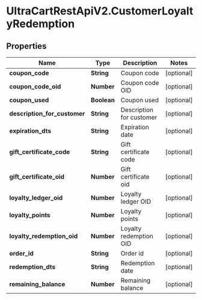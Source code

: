 # UltraCartRestApiV2.CustomerLoyaltyRedemption

## Properties
Name | Type | Description | Notes
------------ | ------------- | ------------- | -------------
**coupon_code** | **String** | Coupon code | [optional] 
**coupon_code_oid** | **Number** | Coupon code OID | [optional] 
**coupon_used** | **Boolean** | Coupon used | [optional] 
**description_for_customer** | **String** | Description for customer | [optional] 
**expiration_dts** | **String** | Expiration date | [optional] 
**gift_certificate_code** | **String** | Gift certificate code | [optional] 
**gift_certificate_oid** | **Number** | Gift certificate oid | [optional] 
**loyalty_ledger_oid** | **Number** | Loyalty ledger OID | [optional] 
**loyalty_points** | **Number** | Loyalty points | [optional] 
**loyalty_redemption_oid** | **Number** | Loyalty redemption OID | [optional] 
**order_id** | **String** | Order id | [optional] 
**redemption_dts** | **String** | Redemption date | [optional] 
**remaining_balance** | **Number** | Remaining balance | [optional] 


